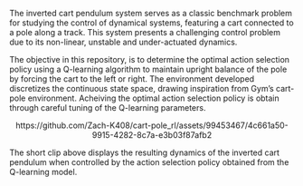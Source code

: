 The inverted cart pendulum system serves as a classic benchmark problem for studying the control of dynamical systems, featuring a cart connected to a pole along a track. This system presents a challenging control problem due to its non-linear, unstable and under-actuated dynamics.

The objective in this repository, is to determine the optimal action selection policy using a Q-learning algorithm to maintain upright balance of the pole by forcing the cart to the left or right. The environment developed discretizes the continuous state space, drawing inspiration from Gym’s cart-pole environment. Acheiving the optimal action selection policy is obtain through careful tuning of the Q-learning parameters.

<center>
  https://github.com/Zach-K408/cart-pole_rl/assets/99453467/4c661a50-9915-4282-8c7a-e3b03f87afb2
</center>

The short clip above displays the resulting dynamics of the inverted cart pendulum when controlled by the action selection policy obtained from the Q-learning model.


